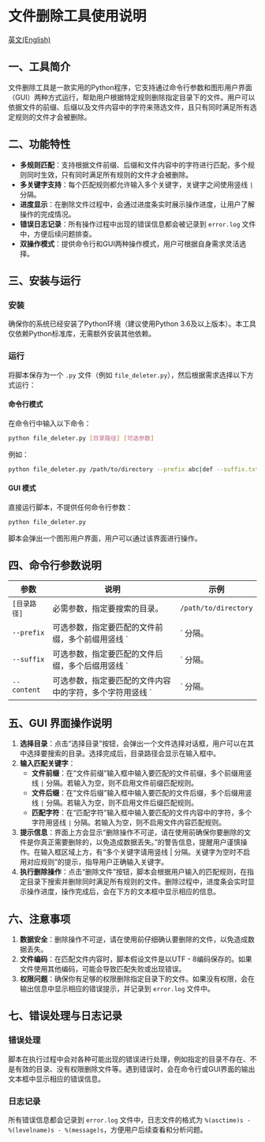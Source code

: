 # 文件删除工具使用说明
[英文(English)](https://github.com/oierxjn/widgets/blob/main/FileDeleter/README.md)
## 一、工具简介
文件删除工具是一款实用的Python程序，它支持通过命令行参数和图形用户界面（GUI）两种方式运行，帮助用户根据特定规则删除指定目录下的文件。用户可以依据文件的前缀、后缀以及文件内容中的字符来筛选文件，且只有同时满足所有选定规则的文件才会被删除。

## 二、功能特性
- **多规则匹配**：支持根据文件前缀、后缀和文件内容中的字符进行匹配，多个规则同时生效，只有同时满足所有规则的文件才会被删除。
- **多关键字支持**：每个匹配规则都允许输入多个关键字，关键字之间使用竖线 `|` 分隔。
- **进度显示**：在删除文件过程中，会通过进度条实时展示操作进度，让用户了解操作的完成情况。
- **错误日志记录**：所有操作过程中出现的错误信息都会被记录到 `error.log` 文件中，方便后续问题排查。
- **双操作模式**：提供命令行和GUI两种操作模式，用户可根据自身需求灵活选择。

## 三、安装与运行
### 安装
确保你的系统已经安装了Python环境（建议使用Python 3.6及以上版本）。本工具仅依赖Python标准库，无需额外安装其他依赖。

### 运行
将脚本保存为一个 `.py` 文件（例如 `file_deleter.py`），然后根据需求选择以下方式运行：
#### 命令行模式
在命令行中输入以下命令：
```bash
python file_deleter.py [目录路径] [可选参数]
```
例如：
```bash
python file_deleter.py /path/to/directory --prefix abc|def --suffix.txt|.log --content hello|world
```
#### GUI 模式
直接运行脚本，不提供任何命令行参数：
```bash
python file_deleter.py
```
脚本会弹出一个图形用户界面，用户可以通过该界面进行操作。

## 四、命令行参数说明
| 参数 | 说明 | 示例 |
| ---- | ---- | ---- |
| `[目录路径]` | 必需参数，指定要搜索的目录。 | `/path/to/directory` |
| `--prefix` | 可选参数，指定要匹配的文件前缀，多个前缀用竖线 `|` 分隔。 | `--prefix abc|def` |
| `--suffix` | 可选参数，指定要匹配的文件后缀，多个后缀用竖线 `|` 分隔。 | `--suffix.txt|.log` |
| `--content` | 可选参数，指定要匹配的文件内容中的字符，多个字符用竖线 `|` 分隔。 | `--content hello|world` |

## 五、GUI 界面操作说明
1. **选择目录**：点击“选择目录”按钮，会弹出一个文件选择对话框，用户可以在其中选择要搜索的目录。选择完成后，目录路径会显示在输入框中。
2. **输入匹配关键字**：
   - **文件前缀**：在“文件前缀”输入框中输入要匹配的文件前缀，多个前缀用竖线 `|` 分隔。若输入为空，则不启用文件前缀匹配规则。
   - **文件后缀**：在“文件后缀”输入框中输入要匹配的文件后缀，多个后缀用竖线 `|` 分隔。若输入为空，则不启用文件后缀匹配规则。
   - **匹配字符**：在“匹配字符”输入框中输入要匹配的文件内容中的字符，多个字符用竖线 `|` 分隔。若输入为空，则不启用文件内容匹配规则。
3. **提示信息**：界面上方会显示“删除操作不可逆，请在使用前确保你要删除的文件是你真正需要删除的，以免造成数据丢失。”的警告信息，提醒用户谨慎操作。在输入框区域上方，有“多个关键字请用竖线 | 分隔。关键字为空时不启用对应规则”的提示，指导用户正确输入关键字。
4. **执行删除操作**：点击“删除文件”按钮，脚本会根据用户输入的匹配规则，在指定目录下搜索并删除同时满足所有规则的文件。删除过程中，进度条会实时显示操作进度，操作完成后，会在下方的文本框中显示相应的信息。

## 六、注意事项
1. **数据安全**：删除操作不可逆，请在使用前仔细确认要删除的文件，以免造成数据丢失。
2. **文件编码**：在匹配文件内容时，脚本假设文件是以UTF - 8编码保存的。如果文件使用其他编码，可能会导致匹配失败或出现错误。
3. **权限问题**：确保你有足够的权限删除指定目录下的文件。如果没有权限，会在输出信息中显示相应的错误提示，并记录到 `error.log` 文件中。

## 七、错误处理与日志记录
### 错误处理
脚本在执行过程中会对各种可能出现的错误进行处理，例如指定的目录不存在、不是有效的目录、没有权限删除文件等。遇到错误时，会在命令行或GUI界面的输出文本框中显示相应的错误信息。

### 日志记录
所有错误信息都会记录到 `error.log` 文件中，日志文件的格式为 `%(asctime)s - %(levelname)s - %(message)s`，方便用户后续查看和分析问题。 
